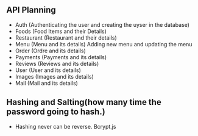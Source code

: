## API Planning 

- Auth (Authenticating the user and creating the uyser in the database)
- Foods (Food Items and their Details)
- Restaurant (Restaurant and their details)
- Menu (Menu and its details) Adding new menu and updating the menu
- Order (Ordre and its details)
- Payments (Payments and its details)
- Reviews (Reviews and its details)
- User (User and its details)
- Images (Images and its details)
- Mail (Mail and its details)

## Hashing and Salting(how many time the password going to hash.)
- Hashing never can be reverse.
Bcrypt.js
